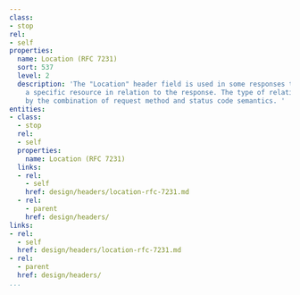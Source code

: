 ```yaml
---
class:
- stop
rel:
- self
properties:
  name: Location (RFC 7231)
  sort: 537
  level: 2
  description: 'The "Location" header field is used in some responses to refer to
    a specific resource in relation to the response. The type of relationship is defined
    by the combination of request method and status code semantics. '
entities:
- class:
  - stop
  rel:
  - self
  properties:
    name: Location (RFC 7231)
  links:
  - rel:
    - self
    href: design/headers/location-rfc-7231.md
  - rel:
    - parent
    href: design/headers/
links:
- rel:
  - self
  href: design/headers/location-rfc-7231.md
- rel:
  - parent
  href: design/headers/
...
```

